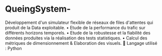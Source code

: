 # QueingSystem-
 Développement d'un simulateur flexible de réseaux de files d'attentes qui produit de la Data exploitable. • Etude de la performance du trafic sur différents horizons temporels. • Etude de la robustesse et la fiabilité des données produites via la réalisation des tests statistiques. • Calcul des métriques de dimensionnement &amp; Elaboration des visuels.  Langage utilisé : Python
